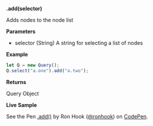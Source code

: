 **.add(selector)**

Adds nodes to the node list

**Parameters**

- selector (String) A string for selecting a list of nodes

**Example**

```js
let Q = new Query();
Q.select("a.one").add("a.two");
```

**Returns** 

Query Object

**Live Sample**

<p data-height="300" data-theme-id="30862" data-slug-hash="KvqozO" data-default-tab="js,result" data-user="ronhook" data-embed-version="2" data-pen-title=".add()" class="codepen">See the Pen <a href="https://codepen.io/ronhook/pen/KvqozO/">.add()</a> by Ron Hook (<a href="https://codepen.io/ronhook">@ronhook</a>) on <a href="https://codepen.io">CodePen</a>.</p>
<script async src="https://production-assets.codepen.io/assets/embed/ei.js"> </script>
